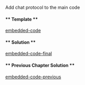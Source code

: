 Add chat protocol to the main code

<!-- tabs:start -->

#### ** Template **

[embedded-code](../assets/5/5.1-template-code.js ':include :type=code embed-template')

#### ** Solution **

[embedded-code-final](../assets/5/5.1-finished-code.js ':include :type=code embed-final')

#### ** Previous Chapter Solution **
[embedded-code-previous](../assets/4/4.2-finished-code.js ':include :type=code embed-previous')

<!-- tabs:end -->